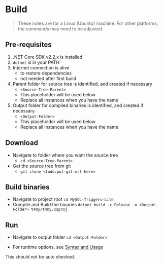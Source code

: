 # Build
> These notes are for a Linux (Ubuntu) machine.
> For other platforms, the commands may need to be adjusted.

## Pre-requisites
1. .NET Core SDK v2.2.x is installed
2. `dotnet` is in your PATH
3. Internet connection is alive
   - to restore dependencies
   - not needed after first build
4. Parent folder for source tree is identified, and created if necessary
   - `<Source-Tree-Parent>` 
   - This placeholder will be used below
   - Replace all instances when you have the name
5. Output folder for compiled binaries is identified, and created if necessary
   - `<Output-Folder>` 
   - This placeholder will be used below
   - Replace all instances when you have the name

## Download
- Navigate to folder where you want the source tree
  - `cd <Source-Tree-Parent>`
- Get the source tree from git
  - `git clone <todo:put-git-url-here>`

## Build binaries
- Navigate to project root
`cd MySQL-Triggers-Lite`
- Compile and Build the binaries
`dotnet build -c Release -o <Output-Folder> t4my/t4my.csproj`

## Run
- Navigate to output folder
	`cd <Output-Folder>`

- For runtime options, see [Syntax and Usage](Usage.md#usage)

This should not be auto checked.